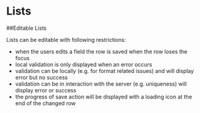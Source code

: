 # Lists


##Editable Lists

Lists can be editable with following restrictions:
- when the users edits a field the row is saved when the row loses the focus
- local validation is only displayed when an error occurs
- validation can be locally (e.g. for format related issues) and will display error but no success
- validation can be in interaction with the server (e.g. uniqueness) will display error or success 
- the progress of save action will be displayed with a loading icon at the end of the changed row
